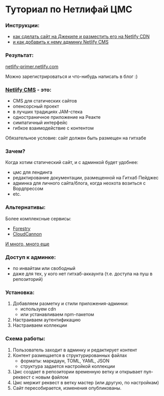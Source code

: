 # Туториал по Нетлифай ЦМС

### Инструкции:
- [как сделать сайт на Джекиле и разместить его на Netlify CDN](site-setup.md)
- [и как добавить к нему админку Netlify CMS](cms-setup.md)

### Результат:
[netlify-primer.netlify.com](https://netlify-primer.netlify.com/)

Можно зарегистрироваться и что-нибудь написать в блог :)

### [Netlify CMS](https://www.netlifycms.org) - это:
- CMS для статических сайтов
- опенсорсный проект
- в лучших традициях JAM-стека
- одностраничное приложение на Реакте
- симпатичный интерфейс
- гибкое взаимодействие с контентом

Обязательное условие: сайт должен быть размещен на гитхабе

### Зачем?
Когда хотим статический сайт, и с админкой будет удобнее:
- цмс для лендинга
- редактирование документации, размещенной на Гитхаб Пейджес
- админка для личного сайта/блога, когда неохота возиться с Вордпрессом
- etc.

### Альтернативы:
Более комплексные сервисы:
- [Forestry](https://forestry.io)
- [CloudCannon](https://forestry.io)

[И много, много еще](https://headlesscms.org)


### Доступ к админке:
- по инвайтам или свободный
- даже для тех, у кого нет гитхаб-аккаунта (т.е. доступа на пуш в репозиторий)


### Установка:
1. Добавляем разметку и стили приложения-админки:
    - используем cdn
    - или устанавливаем npm-пакетом
2. Настраиваем аутентификацию
3. Настраиваем коллекции

### Схема работы:
1. Пользователь заходит в админку и редактирует контент
2. Контент размещается в структурированных файлах
    - форматы: маркдаун, TOML, YAML, JSON
    - структура задается настройкой коллекции
3. Цмс создает в репозитории временную ветку и открывает пул-реквест с новым файлом
4. Цмс мержит реквест в ветку мастер (или другую, по настройкам)
5. Сайт пересобирается, изменения опубликованы.


